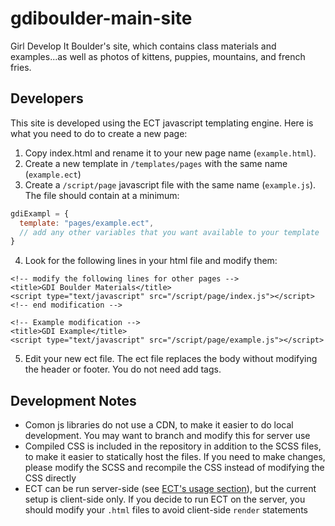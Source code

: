 gdiboulder-main-site
====================

Girl Develop It Boulder's site, which contains class materials and examples...as well as photos of kittens, puppies, mountains, and french fries.

Developers
----------

This site is developed using the ECT javascript templating engine.  Here is what you need to do to create a new page:

1. Copy index.html and rename it to your new page name (`example.html`).
2. Create a new template in `/templates/pages` with the same name (`example.ect`)
3. Create a `/script/page` javascript file with the same name (`example.js`). The file should contain at a minimum:

```javascript
gdiExampl = {
  template: "pages/example.ect",
  // add any other variables that you want available to your template
}
```

4. Look for the following lines in your html file and modify them:

```
<!-- modify the following lines for other pages -->
<title>GDI Boulder Materials</title>
<script type="text/javascript" src="/script/page/index.js"></script>
<!-- end modification -->
```

```
<!-- Example modification -->
<title>GDI Example</title>
<script type="text/javascript" src="/script/page/example.js"></script>
```

5. Edit your new ect file. The ect file replaces the body without modifying the header or footer. You do not need add <body> tags.

Development Notes
-----------------
* Comon js libraries do not use a CDN, to make it easier to do local development. You may want to branch and modify this for server use
* Compiled CSS is included in the repository in addition to the SCSS files, to make it easier to statically host the files. If you need to make changes, please modify the SCSS and recompile the CSS instead of modifying the CSS directly
* ECT can be run server-side (see [ECT's usage section](http://ectjs.com/#usage)), but the current setup is client-side only. If you decide to run ECT on the server, you should modify your `.html` files to avoid client-side `render` statements
